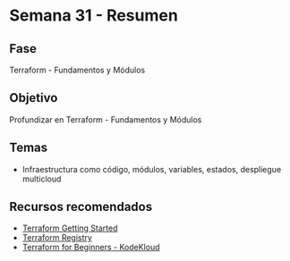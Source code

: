 # Semana 31 - Resumen

## Fase
Terraform - Fundamentos y Módulos

## Objetivo
Profundizar en Terraform - Fundamentos y Módulos

## Temas
- Infraestructura como código, módulos, variables, estados, despliegue multicloud

## Recursos recomendados
- [Terraform Getting Started](https://developer.hashicorp.com/terraform/tutorials/aws-get-started)
- [Terraform Registry](https://registry.terraform.io/)
- [Terraform for Beginners - KodeKloud](https://kodekloud.com/courses/terraform-for-beginners/)
